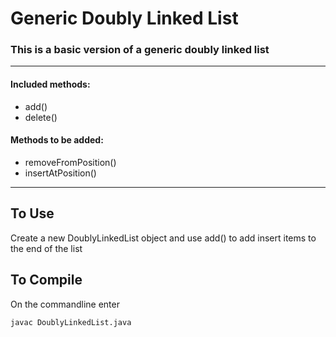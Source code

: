 # Generic Doubly Linked List

### This is a basic version of a generic doubly linked list

---

#### Included methods:
* add()
* delete()

#### Methods to be added:
* removeFromPosition()
* insertAtPosition()

---
## To Use
Create a new DoublyLinkedList object and use add() to add insert items to the end of the list

## To Compile
On the commandline enter

    javac DoublyLinkedList.java
